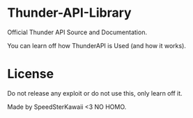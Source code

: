# Thunder-API-Library

Official Thunder API Source and Documentation.

You can learn off how ThunderAPI is Used (and how it works).

# License

Do not release any exploit or do not use this, only learn off it.

Made by SpeedSterKawaii <3 NO HOMO.
